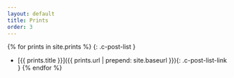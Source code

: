 ```yaml
---
layout: default
title: Prints
order: 3
---
```


{% for prints in site.prints %}
{: .c-post-list }
- [{{ prints.title }}]({{ prints.url | prepend: site.baseurl }}){: .c-post-list-link }
{% endfor %}
